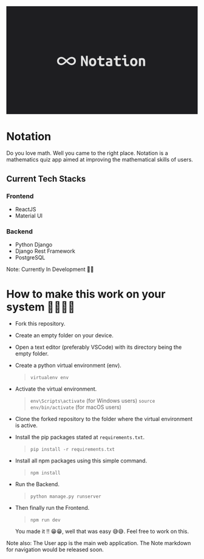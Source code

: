 <img src='./Base/Static/Images/PNG/Notation Dark.png' align-item='center' />

# Notation
Do you love math. Well you came to the right place. 
Notation is a mathematics quiz app aimed at improving the mathematical skills of users.

## Current Tech Stacks
### Frontend
- ReactJS
- Material UI

### Backend
- Python Django
- Django Rest Framework
- PostgreSQL

Note: Currently In Development 🤞🤞

# How to make this work on your system 🧑‍💻🧑‍💻
- Fork this repository.
- Create an empty folder on your device.
- Open a text editor (preferably VSCode) with its directory being the empty folder.
- Create a python virtual environment (env).

    > `virtualenv env`
- Activate the virtual environment.

    > `env\Scripts\activate`    (for Windows users)
    > `source env/bin/activate`     (for macOS users)
- Clone the forked repository to the folder where the virtual environment is active.
- Install the pip packages stated at `requirements.txt`.
    > `pip install -r requirements.txt`

- Install all npm packages using this simple command.
    > `npm install`

- Run the Backend.
    > `python manage.py runserver`

- Then finally run the Frontend.
    > `npm run dev`

    You made it !! 😁😁, well that was easy 😅😅. Feel free to work on this.

Note also: The User app is the main web application. The Note markdown for navigation would be released soon.

